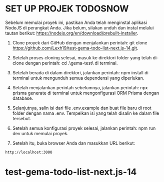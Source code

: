 # SET UP PROJEK TODOSNOW

 Sebelum memulai proyek ini, pastikan Anda telah menginstal aplikasi NodeJS di perangkat Anda. Jika belum, silakan unduh dan instal melalui tautan berikut: https://nodejs.org/en/download/prebuilt-installer.

1. Clone proyek dari GitHub dengan menjalankan perintah: git clone https://github.com/Lexh19/test-gema-todo-list-next.js-14.git.

2. Setelah proses cloning selesai, masuk ke direktori folder yang telah di-clone dengan perintah: cd .\gema-test\ di terminal.

3. Setelah berada di dalam direktori, jalankan perintah: npm install di terminal untuk mengunduh semua dependensi yang diperlukan.

4. Setelah menjalankan perintah sebelumnya, jalankan perintah: npx prisma generate di terminal untuk mengonfigurasi ORM Prisma dengan database.

5. Selanjutnya, salin isi dari file .env.example dan buat file baru di root folder dengan nama .env. Tempelkan isi yang telah disalin ke dalam file tersebut.

6. Setelah semua konfigurasi proyek selesai, jalankan perintah: npm run dev untuk memulai proyek.

8. Setelah itu, buka browser Anda dan masukkan URL berikut:
```
http://localhost:3000

```

# test-gema-todo-list-next.js-14
